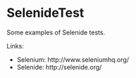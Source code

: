 # SelenideTest

<p>Some examples of Selenide tests.</p>

Links:

<ul>
<li>Selenium: http://www.seleniumhq.org/</li>
<li>Selenide: http://selenide.org/</li>
</ul>
